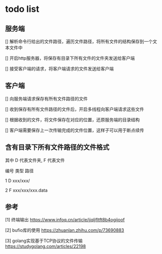 # todo list




## 服务端
[] 解析命令行给出的文件路径，遍历文件路径，将所有文件的结构保存到一个文本文件中

[] 开启http服务器，将保存有目录下所有文件的文件夹发送给客户端

[] 接受客户端的请求，将客户端请求的文件发送给客户端







## 客户端
[] 向服务端请求保存有所有文件路径的文件

[] 收到保存有所有文件路径的文件后，开启多线程向客户端请求这些文件

[] 根据收到的文件，将文件保存在对应的位置，还原服务端的目录结构

[] 客户端需要保存上一次传输完成的文件位置，这样子可以用于断点续传



## 含有目录下所有文件路径的文件格式

其中 D 代表文件夹, F 代表文件 

编号    类型    路径

1       D       xxx/xxx/

2       F       xxx/xxx/xxx.data






## 参考
[1] 终端输出 https://www.infoq.cn/article/jjqljfltft8b4ogijoof

[2] bufio库的使用 https://zhuanlan.zhihu.com/p/73690883

[3] golang实现基于TCP协议的文件传输 https://studygolang.com/articles/22198

